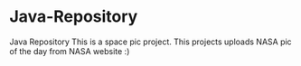 # Java-Repository
Java Repository
This is a space pic project. This projects uploads NASA pic of the day from NASA website :)
